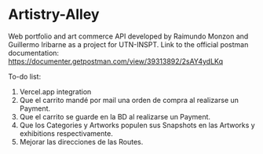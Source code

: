 # Artistry-Alley
Web portfolio and art commerce API developed by Raimundo Monzon and Guillermo Iribarne as a project for UTN-INSPT.
Link to the official postman documentation: https://documenter.getpostman.com/view/39313892/2sAY4ydLKq

To-do list:
1. Vercel.app integration
2. Que el carrito mandé por mail una orden de compra al realizarse un Payment.
3. Que el carrito se guarde en la BD al realizarse un Payment. 
4. Que los Categories y Artworks populen sus Snapshots en las Artworks y exhibitions respectivamente.
5. Mejorar las direcciones de las Routes.